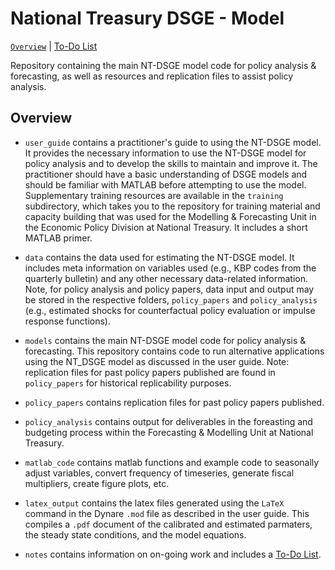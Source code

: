 # National Treasury DSGE - Model

[`Overview`](#overview) | [To-Do List](https://github.com/hollander03/dsge-training/tree/main/ntdsge/7.notes)

Repository containing the main NT-DSGE model code for policy analysis & forecasting, as well as resources and replication files to assist policy analysis.

## Overview

- `user_guide` contains a practitioner's guide to using the NT-DSGE model. It provides the necessary information to use the NT-DSGE model for policy analysis and to develop the skills to maintain and improve it. The practitioner should have a basic understanding of DSGE models and should be familiar with MATLAB before attempting to use the model. Supplementary training resources are available in the `training` subdirectory, which takes you to the repository for training material and capacity building that was used for the Modelling & Forecasting Unit in the Economic Policy Division at National Treasury. It includes a short MATLAB primer.

- `data` contains the data used for estimating the NT-DSGE model. It includes meta information on variables used (e.g., KBP codes from the quarterly bulletin) and any other necessary data-related information. Note, for policy analysis and policy papers, data input and output may be stored in the respective folders, `policy_papers` and `policy_analysis` (e.g., estimated shocks for counterfactual policy evaluation or impulse response functions).

- `models` contains the main NT-DSGE model code for policy analysis & forecasting. This repository contains code to run alternative applications using the NT_DSGE model as discussed in the user guide. Note: replication files for past policy papers published are found in `policy_papers` for historical replicability purposes. 

- `policy_papers` contains replication files for past policy papers published.

- `policy_analysis` contains output for deliverables in the foreasting and budgeting process within the Forecasting & Modelling Unit at National Treasury.

- `matlab_code` contains matlab functions and example code to seasonally adjust variables, convert frequency of timeseries, generate fiscal multipliers, create figure plots, etc.

- `latex_output` contains the latex files generated using the ``LaTeX`` command in the Dynare ``.mod`` file as described in the user guide. This compiles a ``.pdf`` document of the calibrated and estimated parmaters, the steady state conditions, and the model equations.

- `notes` contains information on on-going work and includes a [To-Do List](https://github.com/hollander03/dsge-training/tree/main/ntdsge/7.notes).
